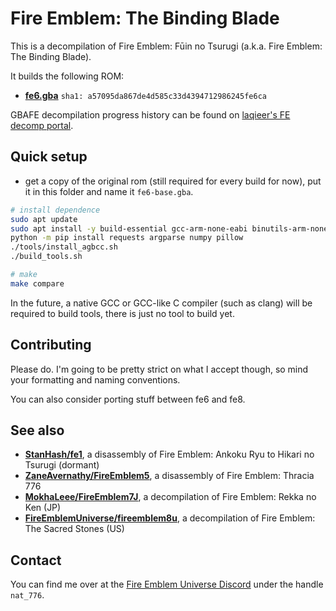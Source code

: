 # Fire Emblem: The Binding Blade

This is a decompilation of Fire Emblem: Fūin no Tsurugi (a.k.a. Fire Emblem: The Binding Blade).

It builds the following ROM:

* **[fe6.gba]** `sha1: a57095da867de4d585c33d4394712986245fe6ca`

GBAFE decompilation progress history can be found on [laqieer's FE decomp portal][fe-decomp-portal].

[fe6.gba]: https://datomatic.no-intro.org/index.php?page=show_record&s=23&n=0367
[fe-decomp-portal]: https://laqieer.github.io/fe-decomp-portal/

## Quick setup

- get a copy of the original rom (still required for every build for now), put it in this folder and name it `fe6-base.gba`.

```bash
# install dependence
sudo apt update
sudo apt install -y build-essential gcc-arm-none-eabi binutils-arm-none-eabi libpng-dev
python -m pip install requests argparse numpy pillow
./tools/install_agbcc.sh
./build_tools.sh

# make
make compare
```

In the future, a native GCC or GCC-like C compiler (such as clang) will be required to build tools, there is just no tool to build yet.

## Contributing

Please do. I'm going to be pretty strict on what I accept though, so mind your formatting and naming conventions.

You can also consider porting stuff between fe6 and fe8.

## See also

* [**StanHash/fe1**](https://github.com/StanHash/fe1), a disassembly of Fire Emblem: Ankoku Ryu to Hikari no Tsurugi (dormant)
* [**ZaneAvernathy/FireEmblem5**](https://github.com/ZaneAvernathy/FireEmblem5), a disassembly of Fire Emblem: Thracia 776
* [**MokhaLeee/FireEmblem7J**](https://github.com/MokhaLeee/FireEmblem7J), a decompilation of Fire Emblem: Rekka no Ken (JP)
* [**FireEmblemUniverse/fireemblem8u**](https://github.com/FireEmblemUniverse/fireemblem8u), a decompilation of Fire Emblem: The Sacred Stones (US)

## Contact

You can find me over at the [Fire Emblem Universe Discord](https://feuniverse.us/t/feu-discord-server/1480?u=stanh) under the handle `nat_776`.
